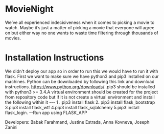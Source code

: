 # MovieNight
We’ve all experienced indecisiveness when it comes to picking a movie to watch. Maybe it’s just a matter of picking a movie that everyone will agree on but either way no one wants to waste time filtering through thousands of movies.

# Installation Instructions
We didn't deploy our app so in order to run this we would have to run it with flask.
First we want to make sure we have python3 and pip3 installed on our machines. 
Python can be downloaded by following this link and download instructions.
https://www.python.org/downloads/ .pip3 should be installed with python3 >= 3.4.A virtual environment should be created for the project from repository code but if it is not create a virtual environment and install the following within it ---
1 . pip3 install flask 
2. pip3 install flask_bootstrap 
3.pip3 install flask_wtf 
4.pip3 install flask_sqlalchemy 
5.pip3 install flask_login. 
--Run app using FLASK_APP 

Developers: Babak Farahmand, Justine Estrada, Anna Kovneva, Joseph Zanini
